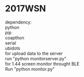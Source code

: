 # 2017WSN<br />
dependency:<br />
	python<br />
	pip<br />
	coapthon<br />
	serial<br />
	ubidots<br />
for upload data to the server<br />
run "python monitorserver.py"<br />
for 1.44 screen monitor throught BLE<br />
Run "python monitor.py"<br />

